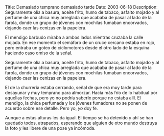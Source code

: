 Title: Demasiado temprano demasiado tarde
Date: 2003-06-18
Description: Seguramente olía a basura, aceite frito, humo de tabaco, asfalto mojado y al perfume de una chica muy arreglada que acababa de pasar al lado de la farola, donde un grupo de jóvenes con mochilas fumaban encorvados, dejando caer las cenizas en la papelera. 


El mendigo barbudo miraba a ambos lados mientras cruzaba la calle mojada. En ese momento el semáforo de un cruce cercano estaba en rojo, pero entraba un goteo de ciclomotores desde el otro lado de la esquina haciendo caso omiso de la señal. 

Seguramente olía a basura, aceite frito, humo de tabaco, asfalto mojado y al perfume de una chica muy arreglada que acababa de pasar al lado de la farola, donde un grupo de jóvenes con mochilas fumaban encorvados, dejando caer las cenizas en la papelera. 

El de la churrería estaba cerrando, señal de que era muy tarde para desayunar y muy temprano para almorzar. Hacía más frío de lo habitual por aquellas fechas, pero yo no podría saberlo porque no estaba allí. El mendigo, la chica perfumada y los jóvenes fumadores no se ponen de acuerdo sobre ese detalle. Pero yo, *yo* doy fe.

Aunque a estas alturas les da igual. El tiempo se ha detenido y ahí se han quedado todos, atrapados, esperando que alguien de otro mundo destruya la foto y les libere de una pose ya incómoda.
